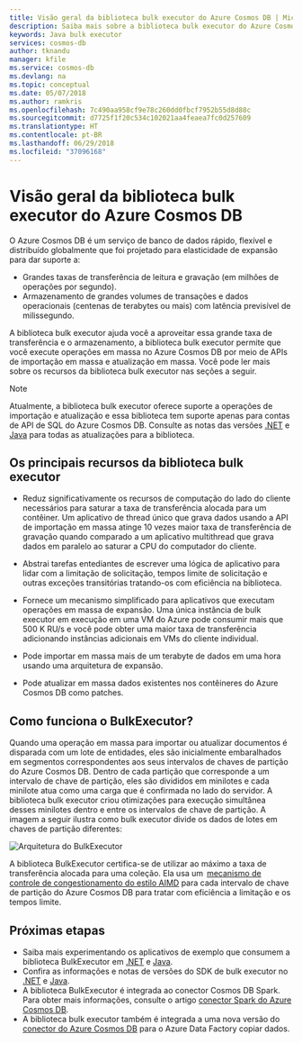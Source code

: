 ```yaml
---
title: Visão geral da biblioteca bulk executor do Azure Cosmos DB | Microsoft Docs
description: Saiba mais sobre a biblioteca bulk executor do Azure Cosmos DB, benefícios de usar a biblioteca e sua arquitetura.
keywords: Java bulk executor
services: cosmos-db
author: tknandu
manager: kfile
ms.service: cosmos-db
ms.devlang: na
ms.topic: conceptual
ms.date: 05/07/2018
ms.author: ramkris
ms.openlocfilehash: 7c490aa958cf9e78c260dd0fbcf7952b55d8d88c
ms.sourcegitcommit: d7725f1f20c534c102021aa4feaea7fc0d257609
ms.translationtype: HT
ms.contentlocale: pt-BR
ms.lasthandoff: 06/29/2018
ms.locfileid: "37096168"
---
```

# <a name="azure-cosmos-db-bulk-executor-library-overview"></a>Visão geral da biblioteca bulk executor do Azure Cosmos DB
 
O Azure Cosmos DB é um serviço de banco de dados rápido, flexível e distribuído globalmente que foi projetado para elasticidade de expansão para dar suporte a: 

* Grandes taxas de transferência de leitura e gravação (em milhões de operações por segundo).  
* Armazenamento de grandes volumes de transações e dados operacionais (centenas de terabytes ou mais) com latência previsível de milissegundo.  

A biblioteca bulk executor ajuda você a aproveitar essa grande taxa de transferência e o armazenamento, a biblioteca bulk executor permite que você execute operações em massa no Azure Cosmos DB por meio de APIs de importação em massa e atualização em massa. Você pode ler mais sobre os recursos da biblioteca bulk executor nas seções a seguir. 

> [!NOTE] 
> Atualmente, a biblioteca bulk executor oferece suporte a operações de importação e atualização e essa biblioteca tem suporte apenas para contas de API de SQL do Azure Cosmos DB. Consulte as notas das versões [.NET](sql-api-sdk-bulk-executor-dot-net.md) e [Java](sql-api-sdk-bulk-executor-java.md) para todas as atualizações para a biblioteca.
 
## <a name="key-features-of-the-bulk-executor-library"></a>Os principais recursos da biblioteca bulk executor  
 
* Reduz significativamente os recursos de computação do lado do cliente necessários para saturar a taxa de transferência alocada para um contêiner. Um aplicativo de thread único que grava dados usando a API de importação em massa atinge 10 vezes maior taxa de transferência de gravação quando comparado a um aplicativo multithread que grava dados em paralelo ao saturar a CPU do computador do cliente.  

* Abstrai tarefas entediantes de escrever uma lógica de aplicativo para lidar com a limitação de solicitação, tempos limite de solicitação e outras exceções transitórias tratando-os com eficiência na biblioteca.  

* Fornece um mecanismo simplificado para aplicativos que executam operações em massa de expansão. Uma única instância de bulk executor em execução em uma VM do Azure pode consumir mais que 500 K RU/s e você pode obter uma maior taxa de transferência adicionando instâncias adicionais em VMs do cliente individual.  
 
* Pode importar em massa mais de um terabyte de dados em uma hora usando uma arquitetura de expansão.  

* Pode atualizar em massa dados existentes nos contêineres do Azure Cosmos DB como patches. 
 
## <a name="how-does-the-bulk-executor-operate"></a>Como funciona o BulkExecutor? 

Quando uma operação em massa para importar ou atualizar documentos é disparada com um lote de entidades, eles são inicialmente embaralhados em segmentos correspondentes aos seus intervalos de chaves de partição do Azure Cosmos DB. Dentro de cada partição que corresponde a um intervalo de chave de partição, eles são divididos em minilotes e cada minilote atua como uma carga que é confirmada no lado do servidor. A biblioteca bulk executor criou otimizações para execução simultânea desses minilotes dentro e entre os intervalos de chave de partição. A imagem a seguir ilustra como bulk executor divide os dados de lotes em chaves de partição diferentes:  

![Arquitetura do BulkExecutor](./media/bulk-executor-overview/bulk-executor-architecture.png)

A biblioteca BulkExecutor certifica-se de utilizar ao máximo a taxa de transferência alocada para uma coleção. Ela usa um  [mecanismo de controle de congestionamento do estilo AIMD](https://tools.ietf.org/html/rfc5681) para cada intervalo de chave de partição do Azure Cosmos DB para tratar com eficiência a limitação e os tempos limite. 

## <a name="next-steps"></a>Próximas etapas 
  
* Saiba mais experimentando os aplicativos de exemplo que consumem a biblioteca BulkExecutor em [.NET](bulk-executor-dot-net.md) e [Java](bulk-executor-java.md).  
* Confira as informações e notas de versões do SDK de bulk executor no [.NET](sql-api-sdk-bulk-executor-dot-net.md) e [Java](sql-api-sdk-bulk-executor-java.md).
* A biblioteca BulkExecutor é integrada ao conector Cosmos DB Spark. Para obter mais informações, consulte o artigo [conector Spark do Azure Cosmos DB](spark-connector.md).  
* A biblioteca bulk executor também é integrada a uma nova versão do [conector do Azure Cosmos DB](https://aka.ms/bulkexecutor-adf-v2) para o Azure Data Factory copiar dados.
